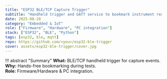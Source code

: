 ```yaml
---
title: "ESP32 BLE/TCP Capture Trigger"
subtitle: "Handheld trigger and GATT service to bookmark instrument readings"
date: 2025-08-28
category: "Embedded & IoT"
role: ["Firmware", "Hardware", "PC integration"]
stack: ["ESP32", "BLE", "Python"]
tags: [esp32, ble, mqtt]
repo: https://github.com/<you>/esp32-ble-trigger
cover: assets/esp32-ble-trigger/cover.jpg
---
```


!!! abstract "Summary"
    **What:** BLE/TCP handheld trigger for capture events.  
    **Why:** Hands-free bookmarking during tests.  
    **Role:** Firmware/Hardware & PC integration.